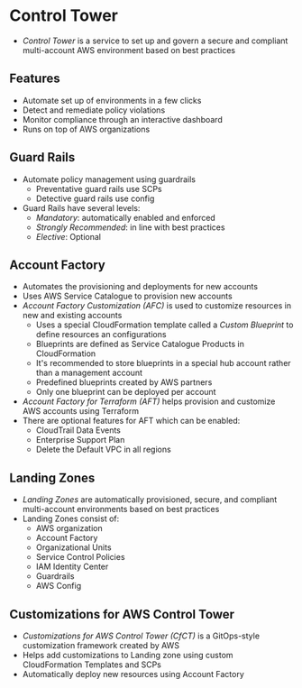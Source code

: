 # Control Tower

- *Control Tower* is a service to set up and govern a secure and compliant multi-account AWS environment based on best practices

## Features

- Automate set up of environments in a few clicks
- Detect and remediate policy violations
- Monitor compliance through an interactive dashboard
- Runs on top of AWS organizations

## Guard Rails

- Automate policy management using guardrails
    - Preventative guard rails use SCPs
    - Detective guard rails use config
- Guard Rails have several levels:
    - *Mandatory*: automatically enabled and enforced
    - *Strongly Recommended*: in line with best practices
    - *Elective*: Optional

## Account Factory

- Automates the provisioning and deployments for new accounts
- Uses AWS Service Catalogue to provision new accounts
- *Account Factory Customization (AFC)* is used to customize resources in new and existing accounts
    - Uses a special CloudFormation template called a *Custom Blueprint* to define resources an configurations
    - Blueprints are defined as Service Catalogue Products in CloudFormation
    - It's recommended to store blueprints in a special hub account rather than a management account
    - Predefined blueprints created by AWS partners
    - Only one blueprint can be deployed per account
- *Account Factory for Terraform (AFT)* helps provision and customize AWS accounts using Terraform
- There are optional features for AFT which can be enabled:
    - CloudTrail Data Events
    - Enterprise Support Plan
    - Delete the Default VPC in all regions

## Landing Zones

- *Landing Zones* are automatically provisioned, secure, and compliant multi-account environments based on best practices
- Landing Zones consist of:
    - AWS organization
    - Account Factory
    - Organizational Units
    - Service Control Policies
    - IAM Identity Center
    - Guardrails
    - AWS Config

## Customizations for AWS Control Tower

- *Customizations for AWS Control Tower (CfCT)* is a GitOps-style customization framework created by AWS
- Helps add customizations to Landing zone using custom CloudFormation Templates and SCPs
- Automatically deploy new resources using Account Factory

